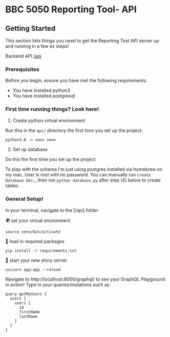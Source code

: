 # BBC 5050 Reporting Tool- API

## Getting Started

This section lists things you need to get the Reporting Tool API server up and running in a few ez steps!

Backend API
[/api](api)

### Prerequisites

Before you begin, ensure you have met the following requirements:

- You have installed python3
- You have installed postgresql

### First time running things? Look here!

1. Create python virtual environment

Run this in the `api/` directory the first time you set up the project:

```bash
python3.8 -m venv venv
```

2. Set up database

Do this the first time you set up the project.

To play with the schema I'm just using postgres installed via homebrew on my mac. User is root with no password. You can manually run `create database bbc;`, then run `python database.py` after step (4) below to create tables.


### General Setup!

In your terminal, navigate to the [/api] folder


🌍 set your virtual environment
```
source venv/bin/activate
```


 🚧 load in required packages
```
pip install -r requirements.txt 
```


🏁 start your new shiny server
```
uvicorn app:app --reload 
```

Navigate to http://localhost:8000/graphql/ to see your GraphQL Playground in action!
Type in your queries/mutations such as:

```
query getMyUsers {
  users {
    users {
      id
      firstName
      lastName
    }
  }
}
```
